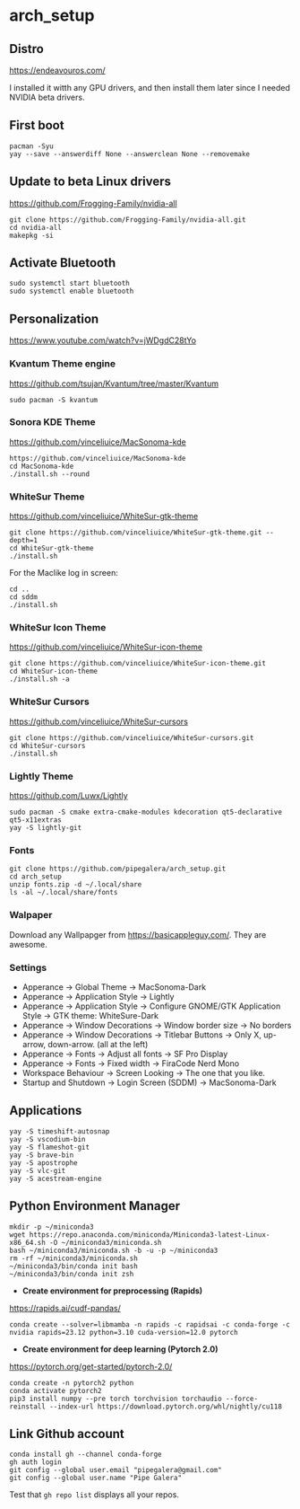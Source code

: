 # arch_setup

## Distro 

https://endeavouros.com/

I installed it witth any GPU drivers, and then install them later since I needed NVIDIA beta drivers. 

## First boot

```
pacman -Syu
yay --save --answerdiff None --answerclean None --removemake
```

## Update to beta Linux drivers

https://github.com/Frogging-Family/nvidia-all

```
git clone https://github.com/Frogging-Family/nvidia-all.git
cd nvidia-all
makepkg -si
```

## Activate Bluetooth 

```
sudo systemctl start bluetooth
sudo systemctl enable bluetooth
```

## Personalization 

https://www.youtube.com/watch?v=jWDgdC28tYo

### Kvantum Theme engine

https://github.com/tsujan/Kvantum/tree/master/Kvantum

```
sudo pacman -S kvantum
```

### Sonora KDE Theme

https://github.com/vinceliuice/MacSonoma-kde

```
https://github.com/vinceliuice/MacSonoma-kde
cd MacSonoma-kde
./install.sh --round
```

### WhiteSur Theme

https://github.com/vinceliuice/WhiteSur-gtk-theme

```
git clone https://github.com/vinceliuice/WhiteSur-gtk-theme.git --depth=1
cd WhiteSur-gtk-theme
./install.sh
```

For the Maclike log in screen: 

```
cd ..
cd sddm
./install.sh
```

### WhiteSur Icon Theme

https://github.com/vinceliuice/WhiteSur-icon-theme

```
git clone https://github.com/vinceliuice/WhiteSur-icon-theme.git
cd WhiteSur-icon-theme
./install.sh -a
```

### WhiteSur Cursors

https://github.com/vinceliuice/WhiteSur-cursors

```
git clone https://github.com/vinceliuice/WhiteSur-cursors.git
cd WhiteSur-cursors
./install.sh
```

### Lightly Theme

https://github.com/Luwx/Lightly

```
sudo pacman -S cmake extra-cmake-modules kdecoration qt5-declarative qt5-x11extras
yay -S lightly-git
```

### Fonts

```
git clone https://github.com/pipegalera/arch_setup.git
cd arch_setup
unzip fonts.zip -d ~/.local/share
ls -al ~/.local/share/fonts
```

### Walpaper

Download any Wallpapger from https://basicappleguy.com/. They are awesome. 

### Settings


- Apperance -> Global Theme -> MacSonoma-Dark
- Apperance -> Application Style -> Lightly
- Apperance -> Application Style -> Configure GNOME/GTK Application Style -> GTK theme: WhiteSure-Dark
- Apperance -> Window Decorations -> Window border size -> No borders
- Apperance -> Window Decorations -> Titlebar Buttons -> Only X, up-arrow, down-arrow. (all at the left) 
- Apperance -> Fonts -> Adjust all fonts -> SF Pro Display
- Apperance -> Fonts -> Fixed width -> FiraCode Nerd Mono
- Workspace Behaviour -> Screen Looking -> The one that you like.
- Startup and Shutdown -> Login Screen (SDDM) -> MacSonoma-Dark


## Applications

```
yay -S timeshift-autosnap
yay -S vscodium-bin
yay -S flameshot-git
yay -S brave-bin
yay -S apostrophe
yay -S vlc-git
yay -S acestream-engine
```

## Python Environment Manager

```
mkdir -p ~/miniconda3
wget https://repo.anaconda.com/miniconda/Miniconda3-latest-Linux-x86_64.sh -O ~/miniconda3/miniconda.sh
bash ~/miniconda3/miniconda.sh -b -u -p ~/miniconda3
rm -rf ~/miniconda3/miniconda.sh
~/miniconda3/bin/conda init bash
~/miniconda3/bin/conda init zsh
```

- **Create environment for preprocessing (Rapids)**

https://rapids.ai/cudf-pandas/

```
conda create --solver=libmamba -n rapids -c rapidsai -c conda-forge -c nvidia rapids=23.12 python=3.10 cuda-version=12.0 pytorch
```

- **Create environment for deep learning (Pytorch 2.0)**

https://pytorch.org/get-started/pytorch-2.0/

```
conda create -n pytorch2 python
conda activate pytorch2
pip3 install numpy --pre torch torchvision torchaudio --force-reinstall --index-url https://download.pytorch.org/whl/nightly/cu118
```


## Link Github account

```
conda install gh --channel conda-forge	
gh auth login
git config --global user.email "pipegalera@gmail.com"
git config --global user.name "Pipe Galera"
```

Test that `gh repo list` displays all your repos. 
